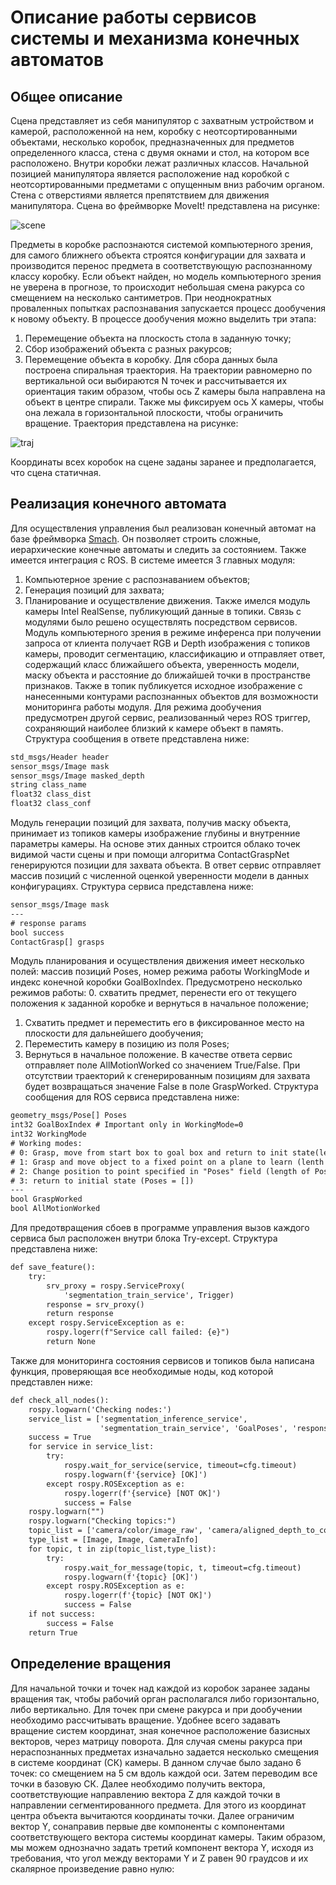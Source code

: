 # Описание работы сервисов системы и механизма конечных автоматов

## Общее описание

Сцена представляет из себя манипулятор с захватным устройством и камерой, расположенной на нем, коробку с неотсортированными объектами, несколько коробок, предназначенных для предметов  определенного класса, стена с двумя окнами и стол, на котором все расположено. Внутри коробки лежат различных классов. Начальной позицией манипулятора является расположение над коробкой с неотсортированными предметами с опущенным вниз рабочим органом. Стена с отверстиями является препятствием для движения манипулятора. Сцена во фреймворке MoveIt! представлена на рисунке:

![scene](images/scene.png)

Предметы в коробке распознаются системой компьютерного зрения, для самого ближнего объекта строятся конфигурации для захвата и производится перенос предмета в соответствующую распознанному классу коробку. Если объект найден, но модель компьютерного зрения не уверена в прогнозе, то происходит небольшая смена ракурса со смещением на несколько сантиметров. При неоднократных проваленных попытках распознавания запускается процесс дообучения к новому объекту.
В процессе дообучения можно выделить три этапа:
1. Перемещение объекта на плоскость стола в заданную точку;
2. Сбор изображений объекта с разных ракурсов;
3. Перемещение объекта в коробку.
Для сбора данных была построена спиральная траектория. На траектории равномерно по вертикальной оси выбираются N точек и рассчитывается их ориентация таким образом, чтобы ось Z камеры была направлена на объект в центре спирали. Также мы фиксируем ось X камеры, чтобы она лежала в горизонтальной плоскости, чтобы ограничить вращение. Траектория представлена на рисунке:

![traj](images/traj.png)

Координаты всех коробок на сцене заданы заранее и предполагается, что сцена статичная. 

## Реализация конечного автомата

Для осуществления управления был реализован конечный автомат на базе фреймворка [Smach](http://wiki.ros.org/smach). Он позволяет строить сложные, иерархические конечные автоматы и следить за состоянием. Также имеется интеграция с ROS.
В системе имеется 3 главных модуля:
1. Компьютерное зрение с распознаванием объектов;
2. Генерация позиций для захвата;
3. Планирование и осуществление движения.
Также имелся модуль камеры Intel RealSense, публикующий данные в топики. Связь с модулями было решено осуществлять посредством сервисов.
Модуль компьютерного зрения в режиме инференса при получении запроса от клиента получает RGB и Depth изображения с топиков камеры, проводит сегментацию, классификацию и отправляет ответ, содержащий класс ближайшего объекта, уверенность модели, маску объекта и расстояние до ближайшей точки в пространстве признаков. Также в топик публикуется исходное изображение с нанесенными контурами распознанных объектов для возможности мониторинга работы модуля.  Для режима дообучения предусмотрен другой сервис, реализованный через ROS триггер, сохраняющий наиболее близкий к камере объект в память.
Структура сообщения в ответе представлена ниже:

```txt
std_msgs/Header header
sensor_msgs/Image mask
sensor_msgs/Image masked_depth
string class_name
float32 class_dist
float32 class_conf
```

Модуль генерации позиций для захвата, получив маску объекта, принимает из топиков камеры изображение глубины и внутренние параметры камеры. На основе этих данных строится облако точек видимой части сцены и при помощи алгоритма ContactGraspNet генерируются позиции для захвата объекта. В ответ сервис отправляет массив позиций с численной оценкой уверенности модели в данных конфигурациях. Структура сервиса представлена ниже:

```txt
sensor_msgs/Image mask
---
# response params
bool success
ContactGrasp[] grasps
```

Модуль планирования и осуществления движения имеет несколько полей: массив позиций Poses, номер режима работы WorkingMode и индекс конечной коробки GoalBoxIndex. Предусмотрено несколько режимов работы:
0. схватить предмет, перенести его от текущего положения к заданной коробке и вернуться в начальное положение;
1. Схватить предмет и переместить его в фиксированное место на плоскости для дальнейшего дообучения;
2. Переместить камеру в позицию из поля Poses;
3. Вернуться в начальное положение.
В качестве ответа сервис отправляет поле AllMotionWorked со значением True/False. При отсутствии траекторий к сгенерированным позициям для захвата будет возвращаться значение False в поле GraspWorked. Структура сообщения для ROS сервиса представлена ниже:

```txt
geometry_msgs/Pose[] Poses
int32 GoalBoxIndex # Important only in WorkingMode=0
int32 WorkingMode
# Working modes:
# 0: Grasp, move from start box to goal box and return to init state(length of Poses > 0)
# 1: Grasp and move object to a fixed point on a plane to learn (lenth of poses > 0); 
# 2: Change position to point specified in "Poses" field (length of Poses = 1); used in learning process
# 3: return to initial state (Poses = [])
---
bool GraspWorked
bool AllMotionWorked
```
Для предотвращения сбоев в программе управления вызов каждого сервиса был расположен внутри блока Try-except. Структура представлена ниже:

```txt
def save_feature():
    try:
        srv_proxy = rospy.ServiceProxy(
            'segmentation_train_service', Trigger)
        response = srv_proxy()
        return response
    except rospy.ServiceException as e:
        rospy.logerr(f"Service call failed: {e}")
        return None
```
Также для мониторинга состояния сервисов и топиков была написана функция, проверяющая все необходимые ноды, код которой представлен ниже:

```txt
def check_all_nodes():
    rospy.logwarn('Checking nodes:')
    service_list = ['segmentation_inference_service',
                    'segmentation_train_service', 'GoalPoses', 'response', 'gripper_state']
    success = True
    for service in service_list:
        try:
            rospy.wait_for_service(service, timeout=cfg.timeout)
            rospy.logwarn(f'{service} [OK]')
        except rospy.ROSException as e:
            rospy.logerr(f'{service} [NOT OK]')
            success = False
    rospy.logwarn("")
    rospy.logwarn("Checking topics:")
    topic_list = ['camera/color/image_raw', 'camera/aligned_depth_to_color/image_raw', 'camera/color/camera_info']
    type_list = [Image, Image, CameraInfo]
    for topic, t in zip(topic_list,type_list):
        try:
            rospy.wait_for_message(topic, t, timeout=cfg.timeout)
            rospy.logwarn(f'{topic} [OK]')
        except rospy.ROSException as e:
            rospy.logerr(f'{topic} [NOT OK]')
            success = False
    if not success:
        success = False
    return True
```
## Определение вращения

Для начальной точки и точек над каждой из коробок заранее заданы вращения так, чтобы рабочий орган располагался либо горизонтально, либо вертикально. Для точек при смене ракурса и при дообучении необходимо рассчитывать вращение. Удобнее всего задавать вращение систем координат, зная конечное расположение базисных векторов, через матрицу поворота.
Для случая смены ракурса при нераспознанных предметах изначально задается несколько смещения в системе координат (СК) камеры. В данном случае было задано 6 точек: со смещением на 5 см вдоль каждой оси.  Затем переводим все точки в базовую СК. Далее необходимо получить вектора, соответствующие направлению вектора Z для каждой точки в направлении сегментированного предмета. Для этого из координат центра объекта вычитаются координаты точки. Далее ограничим вектор Y, сонаправив первые две компоненты с компонентами соответствующего вектора системы координат камеры. Таким образом, мы можем однозначно задать третий компонент вектора Y, исходя из требования, что угол между векторами Y и Z равен 90 граудсов и их скалярное произведение равно нулю:
